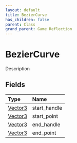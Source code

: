 ```yaml
---
layout: default
title: BezierCurve
has_children: false
parent: Class
grand_parent: Game Reflection
---
```

# BezierCurve
Description 

## Fields

| Type | Name |
|:----------|:--------------|
| [Vector3](/riftbreaker-wiki/docs/game-reflection/classes/vector3/) | start_handle |
| [Vector3](/riftbreaker-wiki/docs/game-reflection/classes/vector3/) | start_point |
| [Vector3](/riftbreaker-wiki/docs/game-reflection/classes/vector3/) | end_handle |
| [Vector3](/riftbreaker-wiki/docs/game-reflection/classes/vector3/) | end_point |

